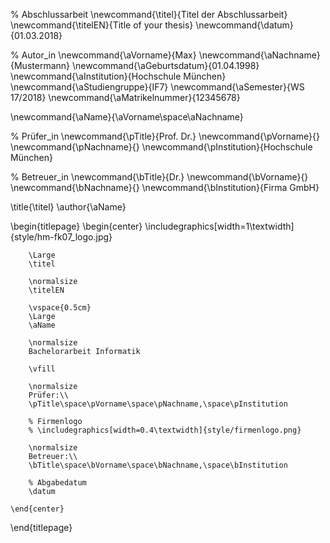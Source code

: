 <!--
  Zentrale Variablen:
  Workaround bzw. Rückgriff auf LaTex-Befehle, um zentrale Werte immer wieder verwenden zu können.
-->
% Abschlussarbeit
\newcommand{\titel}{Titel der Abschlussarbeit}
\newcommand{\titelEN}{Title of your thesis}
\newcommand{\datum}{01.03.2018}

% Autor_in
\newcommand{\aVorname}{Max}
\newcommand{\aNachname}{Mustermann}
\newcommand{\aGeburtsdatum}{01.04.1998}
\newcommand{\aInstitution}{Hochschule München}
\newcommand{\aStudiengruppe}{IF7}
\newcommand{\aSemester}{WS 17/2018}
\newcommand{\aMatrikelnummer}{12345678}


\newcommand{\aName}{\aVorname\space\aNachname}

% Prüfer_in
\newcommand{\pTitle}{Prof. Dr.}
\newcommand{\pVorname}{}
\newcommand{\pNachname}{}
\newcommand{\pInstitution}{Hochschule München}

% Betreuer_in
\newcommand{\bTitle}{Dr.}
\newcommand{\bVorname}{}
\newcommand{\bNachname}{}
\newcommand{\bInstitution}{Firma GmbH}

\title{\titel}
\author{\aName}

<!--
  Titelseite
-->

\begin{titlepage}
    \begin{center}
        \includegraphics[width=1\textwidth]{style/hm-fk07_logo.jpg}

        \Large
        \titel

        \normalsize
        \titelEN

        \vspace{0.5cm}
        \Large
        \aName

        \normalsize
        Bachelorarbeit Informatik

        \vfill

        \normalsize
        Prüfer:\\
        \pTitle\space\pVorname\space\pNachname,\space\pInstitution

        % Firmenlogo
        % \includegraphics[width=0.4\textwidth]{style/firmenlogo.png}

        \normalsize
        Betreuer:\\
        \bTitle\space\bVorname\space\bNachname,\space\bInstitution

        % Abgabedatum
        \datum

    \end{center}
\end{titlepage}

